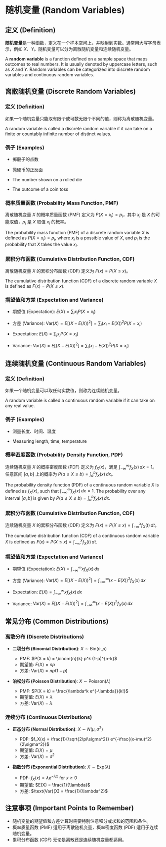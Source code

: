 # 随机变量 (Random Variables)

## 定义 (Definition)

**随机变量**是一种函数，定义在一个样本空间上，并映射到实数。通常用大写字母表示，例如 $X$、$Y$。随机变量可以分为离散随机变量和连续随机变量。

A **random variable** is a function defined on a sample space that maps outcomes to real numbers. It is usually denoted by uppercase letters, such as $X$ and $Y$. Random variables can be categorized into discrete random variables and continuous random variables.

## 离散随机变量 (Discrete Random Variables)

### 定义 (Definition)

如果一个随机变量只能取有限个或可数无限个不同的值，则称为离散随机变量。

A random variable is called a discrete random variable if it can take on a finite or countably infinite number of distinct values.

### 例子 (Examples)

- 掷骰子的点数
- 抛硬币的正反面

- The number shown on a rolled die
- The outcome of a coin toss

### 概率质量函数 (Probability Mass Function, PMF)

离散随机变量 $X$ 的概率质量函数 (PMF) 定义为 $P(X=x_i)=p_i$，其中 $x_i$ 是 $X$ 的可能取值，$p_i$ 是 $X$ 取值 $x_i$ 的概率。

The probability mass function (PMF) of a discrete random variable $X$ is defined as $P(X=x_i)=p_i$, where $x_i$ is a possible value of $X$, and $p_i$ is the probability that $X$ takes the value $x_i$.

### 累积分布函数 (Cumulative Distribution Function, CDF)

离散随机变量 $X$ 的累积分布函数 (CDF) 定义为 $F(x)=P(X \leq x)$。

The cumulative distribution function (CDF) of a discrete random variable $X$ is defined as $F(x)=P(X \leq x)$.

### 期望值和方差 (Expectation and Variance)

- 期望值 (Expectation): $E(X) = \sum_{i} x_i P(X = x_i)$
- 方差 (Variance): $\text{Var}(X) = E[(X - E(X))^2] = \sum_{i} (x_i - E(X))^2 P(X = x_i)$

- Expectation: $E(X) = \sum_{i} x_i P(X = x_i)$
- Variance: $\text{Var}(X) = E[(X - E(X))^2] = \sum_{i} (x_i - E(X))^2 P(X = x_i)$

## 连续随机变量 (Continuous Random Variables)

### 定义 (Definition)

如果一个随机变量可以取任何实数值，则称为连续随机变量。

A random variable is called a continuous random variable if it can take on any real value.

### 例子 (Examples)

- 测量长度、时间、温度

- Measuring length, time, temperature

### 概率密度函数 (Probability Density Function, PDF)

连续随机变量 $X$ 的概率密度函数 (PDF) 定义为 $f_X(x)$，满足 $\int_{-\infty}^{\infty} f_X(x) \, dx = 1$。任意区间 $[a, b]$ 上的概率为 $P(a \leq X \leq b) = \int_{a}^{b} f_X(x) \, dx$。

The probability density function (PDF) of a continuous random variable $X$ is defined as $f_X(x)$, such that $\int_{-\infty}^{\infty} f_X(x) \, dx = 1$. The probability over any interval $[a, b]$ is given by $P(a \leq X \leq b) = \int_{a}^{b} f_X(x) \, dx$.

### 累积分布函数 (Cumulative Distribution Function, CDF)

连续随机变量 $X$ 的累积分布函数 (CDF) 定义为 $F(x) = P(X \leq x) = \int_{-\infty}^{x} f_X(t) \, dt$。

The cumulative distribution function (CDF) of a continuous random variable $X$ is defined as $F(x) = P(X \leq x) = \int_{-\infty}^{x} f_X(t) \, dt$.

### 期望值和方差 (Expectation and Variance)

- 期望值 (Expectation): $E(X) = \int_{-\infty}^{\infty} x f_X(x) \, dx$
- 方差 (Variance): $\text{Var}(X) = E[(X - E(X))^2] = \int_{-\infty}^{\infty} (x - E(X))^2 f_X(x) \, dx$

- Expectation: $E(X) = \int_{-\infty}^{\infty} x f_X(x) \, dx$
- Variance: $\text{Var}(X) = E[(X - E(X))^2] = \int_{-\infty}^{\infty} (x - E(X))^2 f_X(x) \, dx$

## 常见分布 (Common Distributions)

### 离散分布 (Discrete Distributions)

- **二项分布 (Binomial Distribution)**: $X \sim \text{Bin}(n, p)$
  - PMF: $P(X = k) = \binom{n}{k} p^k (1-p)^{n-k}$
  - 期望值: $E(X) = np$
  - 方差: $\text{Var}(X) = np(1-p)$

- **泊松分布 (Poisson Distribution)**: $X \sim \text{Poisson}(\lambda)$
  - PMF: $P(X = k) = \frac{\lambda^k e^{-\lambda}}{k!}$
  - 期望值: $E(X) = \lambda$
  - 方差: $\text{Var}(X) = \lambda$

### 连续分布 (Continuous Distributions)

- **正态分布 (Normal Distribution)**: $X \sim N(\mu, \sigma^2)$
  - PDF: $f_X(x) = \frac{1}{\sqrt{2\pi\sigma^2}} e^{-\frac{(x-\mu)^2}{2\sigma^2}}$
  - 期望值: $E(X) = \mu$
  - 方差: $\text{Var}(X) = \sigma^2$

- **指数分布 (Exponential Distribution)**: $X \sim \text{Exp}(\lambda)$
  - PDF: $f_X(x) = \lambda e^{-\lambda x}$ for $x \geq 0$
  - 期望值: $E(X) = \frac{1}{\lambda}$
  - 方差: $\text{Var}(X) = \frac{1}{\lambda^2}$

## 注意事项 (Important Points to Remember)

- 随机变量的期望值和方差计算时需要特别注意积分或求和的范围和条件。
- 概率质量函数 (PMF) 适用于离散随机变量，概率密度函数 (PDF) 适用于连续随机变量。
- 累积分布函数 (CDF) 无论是离散还是连续随机变量都适用。
